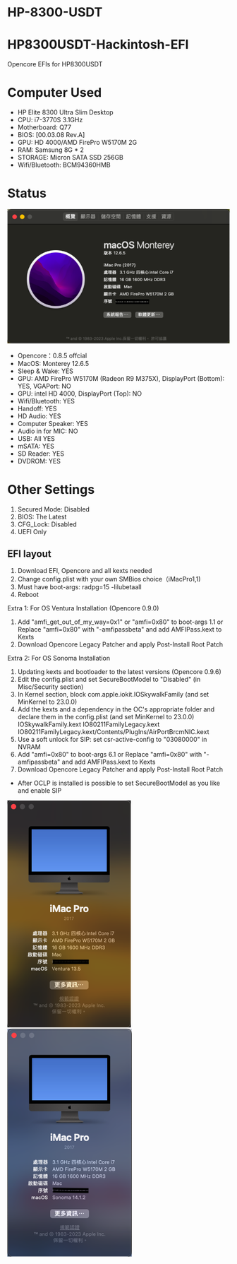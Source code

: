 # HP-8300-USDT
# HP8300USDT-Hackintosh-EFI
Opencore EFIs for HP8300USDT

# Computer Used

* HP Elite 8300 Ultra Slim Desktop
* CPU: i7-3770S 3.1GHz
* Motherboard: Q77
* BIOS: [00.03.08 Rev.A]
* GPU: HD 4000/AMD FirePro W5170M 2G
* RAM: Samsung 8G * 2
* STORAGE: Micron SATA SSD 256GB
* Wifi/Bluetooth: BCM94360HMB

# Status
![System Info](https://github.com/asablue65/HP-8300-USDT/blob/main/doc/About_This_mac.png)
* Opencore：0.8.5 offcial
* MacOS: Monterey 12.6.5
* Sleep & Wake: YES
* GPU: AMD FirePro W5170M (Radeon R9 M375X), DisplayPort (Bottom): YES, VGAPort: NO
* GPU: intel HD 4000, DisplayPort (Top): NO
* Wifi/Bluetooth: YES
* Handoff: YES
* HD Audio: YES
* Computer Speaker: YES
* Audio in for MIC: NO
* USB: All YES
* mSATA: YES
* SD Reader: YES
* DVDROM: YES

# Other Settings
1. Secured Mode: Disabled
2. BIOS: The Latest
3. CFG_Lock: Disabled
4. UEFI Only

## EFI layout
1. Download EFI, Opencore and all kexts needed
2. Change config.plist with your own SMBios choice（iMacPro1,1)
3. Must have boot-args: radpg=15 -lilubetaall
3. Reboot

Extra 1: For OS Ventura Installation (Opencore 0.9.0)
1. Add "amfi_get_out_of_my_way=0x1" or "amfi=0x80" to boot-args
1.1 or Replace "amfi=0x80" with "-amfipassbeta" and add AMFIPass.kext to Kexts
2. Download Opencore Legacy Patcher and apply Post-Install Root Patch

Extra 2: For OS Sonoma Installation
1. Updating kexts and bootloader to the latest versions (Opencore 0.9.6)
2. Edit the config.plist and set SecureBootModel to "Disabled" (in Misc/Security section)
3. In Kernel section, block com.apple.iokit.IOSkywalkFamily (and set MinKernel to 23.0.0)
4. Add the kexts and a dependency in the OC's appropriate folder and declare them in the config.plist (and set MinKernel to 23.0.0)
	IOSkywalkFamily.kext
	IO80211FamilyLegacy.kext
	IO80211FamilyLegacy.kext/Contents/PlugIns/AirPortBrcmNIC.kext
5. Use a soft unlock for SIP: set csr-active-config to "03080000" in NVRAM
6. Add "amfi=0x80" to boot-args
6.1 or Replace "amfi=0x80" with "-amfipassbeta" and add AMFIPass.kext to Kexts
7. Download Opencore Legacy Patcher and apply Post-Install Root Patch

* After OCLP is installed is possible to set SecureBootModel as you like and enable SIP

![System Info](https://github.com/asablue65/HP-8300-USDT/blob/main/doc/Ventura.png)
![System Info](https://github.com/asablue65/HP-8300-USDT/blob/main/doc/Sonoma.png)

